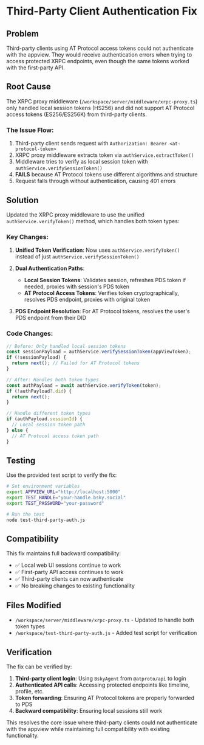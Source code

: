 # Third-Party Client Authentication Fix

## Problem

Third-party clients using AT Protocol access tokens could not authenticate with the appview. They would receive authentication errors when trying to access protected XRPC endpoints, even though the same tokens worked with the first-party API.

## Root Cause

The XRPC proxy middleware (`/workspace/server/middleware/xrpc-proxy.ts`) only handled local session tokens (HS256) and did not support AT Protocol access tokens (ES256/ES256K) from third-party clients.

### The Issue Flow:
1. Third-party client sends request with `Authorization: Bearer <at-protocol-token>`
2. XRPC proxy middleware extracts token via `authService.extractToken()`
3. Middleware tries to verify as local session token with `authService.verifySessionToken()`
4. **FAILS** because AT Protocol tokens use different algorithms and structure
5. Request falls through without authentication, causing 401 errors

## Solution

Updated the XRPC proxy middleware to use the unified `authService.verifyToken()` method, which handles both token types:

### Key Changes:

1. **Unified Token Verification**: Now uses `authService.verifyToken()` instead of just `authService.verifySessionToken()`

2. **Dual Authentication Paths**:
   - **Local Session Tokens**: Validates session, refreshes PDS token if needed, proxies with session's PDS token
   - **AT Protocol Access Tokens**: Verifies token cryptographically, resolves PDS endpoint, proxies with original token

3. **PDS Endpoint Resolution**: For AT Protocol tokens, resolves the user's PDS endpoint from their DID

### Code Changes:

```typescript
// Before: Only handled local session tokens
const sessionPayload = authService.verifySessionToken(appViewToken);
if (!sessionPayload) {
  return next(); // Failed for AT Protocol tokens
}

// After: Handles both token types
const authPayload = await authService.verifyToken(token);
if (!authPayload?.did) {
  return next();
}

// Handle different token types
if (authPayload.sessionId) {
  // Local session token path
} else {
  // AT Protocol access token path
}
```

## Testing

Use the provided test script to verify the fix:

```bash
# Set environment variables
export APPVIEW_URL="http://localhost:5000"
export TEST_HANDLE="your-handle.bsky.social"
export TEST_PASSWORD="your-password"

# Run the test
node test-third-party-auth.js
```

## Compatibility

This fix maintains full backward compatibility:
- ✅ Local web UI sessions continue to work
- ✅ First-party API access continues to work  
- ✅ Third-party clients can now authenticate
- ✅ No breaking changes to existing functionality

## Files Modified

- `/workspace/server/middleware/xrpc-proxy.ts` - Updated to handle both token types
- `/workspace/test-third-party-auth.js` - Added test script for verification

## Verification

The fix can be verified by:

1. **Third-party client login**: Using `BskyAgent` from `@atproto/api` to login
2. **Authenticated API calls**: Accessing protected endpoints like timeline, profile, etc.
3. **Token forwarding**: Ensuring AT Protocol tokens are properly forwarded to PDS
4. **Backward compatibility**: Ensuring local sessions still work

This resolves the core issue where third-party clients could not authenticate with the appview while maintaining full compatibility with existing functionality.